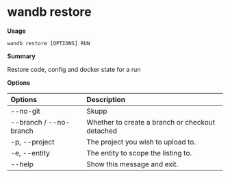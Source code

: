 # wandb restore

**Usage**

`wandb restore [OPTIONS] RUN`

**Summary**

Restore code, config and docker state for a run

**Options**

| **Options** | **Description** |
| :--- | :--- |
| --no-git | Skupp |
| --branch / --no-branch | Whether to create a branch or checkout detached |
| -p, --project | The project you wish to upload to. |
| -e, --entity | The entity to scope the listing to. |
| --help | Show this message and exit. |

